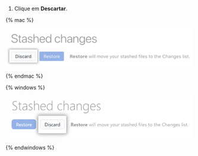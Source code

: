 1. Clique em **Descartar**.

  {% mac %}

  ![Botão de descartar alterações ocultas](/assets/images/help/desktop/mac-discard-stashed-changes-button.png)

  {% endmac %}

  {% windows %}

  ![Botão de descartar alterações ocultas](/assets/images/help/desktop/windows-discard-stashed-changes-button.png)

  {% endwindows %}
